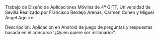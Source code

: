 Trabajo de Diseño de Aplicaciones Móviles de 4º GITT, Universidad de Sevilla
Realizado por Francisco Berdejo Arenas, Carmen Cohen y Miguel Ángel Aguirre.

Descripción: Aplicación en Android de juego de preguntas y respuestas basada en el concurso '¿Quién quiere ser millonario?'.
